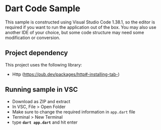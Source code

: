 # Dart Code Sample

This sample is constructed using Visual Studio Code 1.38.1, so the editor is required if you want to run the application out of the box. You may also use another IDE of your choice, but some code structure may need some modification or conversion.

## Project dependency
This project uses the following library:
- Http (https://pub.dev/packages/http#-installing-tab-)

## Running sample in VSC
- Download as ZIP and extract
- In VSC, File > Open Folder
- Make sure to change the required information in <code>app.dart</code> file
- Terminal > New Terminal
- type <b><code>dart app.dart</code></b> and hit enter
